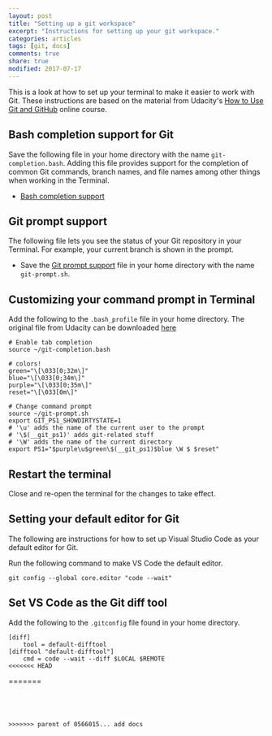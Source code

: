 ```yaml
---
layout: post
title: "Setting up a git workspace"
excerpt: "Instructions for setting up your git workspace."
categories: articles
tags: [git, docs]
comments: true
share: true
modified: 2017-07-17
---
```


This is a look at how to set up your terminal to make it easier to work with Git. These instructions are based on the material from Udacity's [How to Use Git and GitHub](https://classroom.udacity.com/courses/ud775) online course.

## Bash completion support for Git

Save the following file in your home directory with the name `git-completion.bash`. Adding this file provides support for the completion of common Git commands, branch names, and file names among other things when working in the Terminal.

- [Bash completion support](https://raw.githubusercontent.com/git/git/master/contrib/completion/git-completion.bash)

## Git prompt support

The following file lets you see the status of your Git repository in your Terminal. For example, your current branch is shown in the prompt.

- Save the [Git prompt support](https://raw.githubusercontent.com/git/git/master/contrib/completion/git-prompt.sh) file in your home directory with the name `git-prompt.sh`.

## Customizing your command prompt in Terminal

Add the following to the `.bash_profile` file in your home directory. The original file from Udacity can be downloaded [here](https://www.udacity.com/api/nodes/3341718587/supplemental_media/bash-profile-course/download?_ga=1.37232743.672083044.1467344711)

```shell
# Enable tab completion
source ~/git-completion.bash

# colors!
green="\[\033[0;32m\]"
blue="\[\033[0;34m\]"
purple="\[\033[0;35m\]"
reset="\[\033[0m\]"

# Change command prompt
source ~/git-prompt.sh
export GIT_PS1_SHOWDIRTYSTATE=1
# '\u' adds the name of the current user to the prompt
# '\$(__git_ps1)' adds git-related stuff
# '\W' adds the name of the current directory
export PS1="$purple\u$green\$(__git_ps1)$blue \W $ $reset"
```

## Restart the terminal

Close and re-open the terminal for the changes to take effect.

## Setting your default editor for Git

The following are instructions for how to set up Visual Studio Code as your default editor for Git.

Run the following command to make VS Code the default editor.

```
git config --global core.editor "code --wait"
```

## Set VS Code as the Git diff tool

Add the following to the `.gitconfig` file found in your home directory.  

```
[diff]
    tool = default-difftool
[difftool "default-difftool"]
    cmd = code --wait --diff $LOCAL $REMOTE
<<<<<<< HEAD
```
=======
```




>>>>>>> parent of 0566015... add docs
